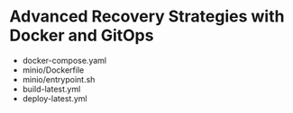 # Advanced Recovery Strategies with Docker and GitOps

- docker-compose.yaml
- minio/Dockerfile
- minio/entrypoint.sh
- build-latest.yml
- deploy-latest.yml
